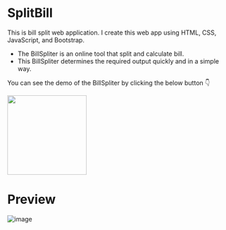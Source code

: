 # SplitBill

This is bill split web application. I create this web app using HTML, CSS, JavaScript, and Bootstrap.

- The BillSpliter is an online tool that split and calculate bill.
- This BillSpliter determines the required output quickly and in a simple way.

You can see the demo of the BillSpliter by clicking the below button 👇

[<img src="https://user-images.githubusercontent.com/73056786/196126406-cae9a3bf-f7e5-4217-ba6a-5907b32d7f4a.png" width="180"/>](https://billspliter.netlify.app/)

# Preview
![image](https://user-images.githubusercontent.com/73056786/195998211-042fb7e8-849e-4322-8335-c701c200604b.png)
